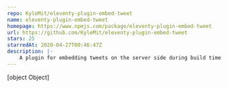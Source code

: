 ```yaml
---
repo: KyleMit/eleventy-plugin-embed-tweet
name: eleventy-plugin-embed-tweet
homepage: https://www.npmjs.com/package/eleventy-plugin-embed-tweet
url: https://github.com/KyleMit/eleventy-plugin-embed-tweet
stars: 25
starredAt: 2020-04-27T00:46:47Z
description: |-
    A plugin for embedding tweets on the server side during build time
---
```


[object Object]
